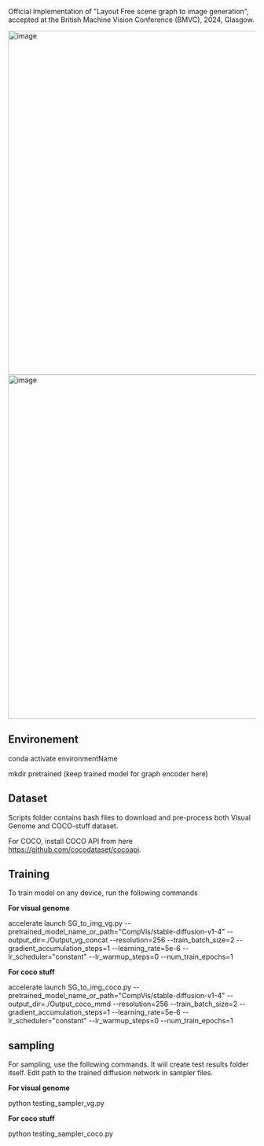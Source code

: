Official Implementation of "Layout Free scene graph to image generation", accepted at the British Machine Vision Conference (BMVC), 2024, Glasgow.

<img width="700" alt="image" src="https://github.com/user-attachments/assets/5649205b-72db-4a14-a368-1edf9afee914">

<img width="700" alt="image" src="https://github.com/user-attachments/assets/6a278d4e-cacb-41f2-bf4c-46539989074b">


## Environement


conda activate environmentName

mkdir pretrained  (keep trained model for graph encoder here)

## Dataset
Scripts folder contains bash files to download and pre-process both Visual Genome and COCO-stuff dataset. 

For COCO, install COCO API from here https://github.com/cocodataset/cocoapi.
## Training
To train model on any device, run the following commands

**For visual genome**

accelerate launch SG_to_img_vg.py --pretrained_model_name_or_path="CompVis/stable-diffusion-v1-4" --output_dir=./Output_vg_concat 
--resolution=256 --train_batch_size=2 --gradient_accumulation_steps=1 --learning_rate=5e-6 --lr_scheduler="constant" --lr_warmup_steps=0 --num_train_epochs=1

**For coco stuff**

accelerate launch SG_to_img_coco.py --pretrained_model_name_or_path="CompVis/stable-diffusion-v1-4" --output_dir=./Output_coco_mmd 
--resolution=256 --train_batch_size=2 --gradient_accumulation_steps=1 --learning_rate=5e-6 --lr_scheduler="constant" --lr_warmup_steps=0 --num_train_epochs=1

## sampling

For sampling, use the following commands. It wiil create test results folder itself. Edit path to the trained diffusion network in sampler files.

**For visual genome**

python testing_sampler_vg.py

**For coco stuff**

python testing_sampler_coco.py
